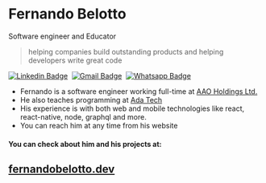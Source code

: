 
# Fernando Belotto
  Software engineer and Educator

> helping companies build outstanding products and helping developers write great code

[![Linkedin Badge](https://img.shields.io/badge/-LinkedIn-0077B5?style=flat&logo=Linkedin&logoColor=white&link=https://www.linkedin.com/in/fernando-gabriel-bosco/)](https://www.linkedin.com/in/fernando-gabriel-bosco/)&nbsp;
[![Gmail Badge](https://img.shields.io/badge/-Gmail-c5392a?style=flat&logo=Gmail&logoColor=white&link=mailto:fernando.bbosco@gmail.com)](mailto:fernando.bbosco@gmail.com)&nbsp;
[![Whatsapp Badge](https://img.shields.io/badge/-Whatsapp-2DB540?style=flat&labelColor=whatsapp&logo=whatsapp&logoColor=white&link=https://api.whatsapp.com/send?phone=5519997773727)](https://api.whatsapp.com/send?phone=5519997773727)&nbsp;


- Fernando is a software engineer working full-time at [AAO Holdings Ltd.](https://www.linkedin.com/company/aao-holdings-ltd/mycompany/)
- He also teaches programming at [Ada Tech](https://letscode.com.br/)
- His experience is with both web and mobile technologies like react, react-native, node, graphql and more.
- You can reach him at any time from his website


#### You can check about him and his projects at:
##  **[fernandobelotto.dev](https://fernandobelotto.dev)**
